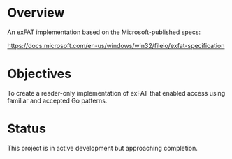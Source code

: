 # Overview

An exFAT implementation based on the Microsoft-published specs:

https://docs.microsoft.com/en-us/windows/win32/fileio/exfat-specification


# Objectives

To create a reader-only implementation of exFAT that enabled access using familiar and accepted Go patterns.


# Status


This project is in active development but approaching completion.
